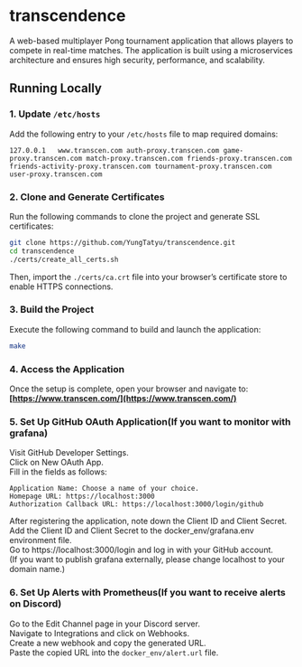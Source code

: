 # transcendence
A web-based multiplayer Pong tournament application that allows players to compete in real-time matches. The application is built using a microservices architecture and ensures high security, performance, and scalability.

## Running Locally
### 1. Update `/etc/hosts`
Add the following entry to your `/etc/hosts` file to map required domains:
```
127.0.0.1   www.transcen.com auth-proxy.transcen.com game-proxy.transcen.com match-proxy.transcen.com friends-proxy.transcen.com friends-activity-proxy.transcen.com tournament-proxy.transcen.com user-proxy.transcen.com
```

### 2. Clone and Generate Certificates
Run the following commands to clone the project and generate SSL certificates:
```bash
git clone https://github.com/YungTatyu/transcendence.git
cd transcendence
./certs/create_all_certs.sh
```
Then, import the `./certs/ca.crt` file into your browser’s certificate store to enable HTTPS connections.

### 3. Build the Project
Execute the following command to build and launch the application:
```bash
make
```
### 4. Access the Application
Once the setup is complete, open your browser and navigate to:  
**[https://www.transcen.com/](https://www.transcen.com/)**

### 5. Set Up GitHub OAuth Application(If you want to monitor with grafana)
Visit GitHub Developer Settings.  
Click on New OAuth App.  
Fill in the fields as follows:
```
Application Name: Choose a name of your choice.
Homepage URL: https://localhost:3000
Authorization Callback URL: https://localhost:3000/login/github
```
After registering the application, note down the Client ID and Client Secret.  
Add the Client ID and Client Secret to the docker_env/grafana.env environment file.  
Go to https://localhost:3000/login and log in with your GitHub account.  
(If you want to publish grafana externally, please change localhost to your domain name.)

### 6. Set Up Alerts with Prometheus(If you want to receive alerts on Discord)
Go to the Edit Channel page in your Discord server.  
Navigate to Integrations and click on Webhooks.  
Create a new webhook and copy the generated URL.  
Paste the copied URL into the `docker_env/alert.url` file.
